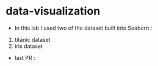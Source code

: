 # data-visualization

* In this lab I used two of the dataset built into Seaborn :
1. titanic dataset
2. iris dataset

* last PR : 